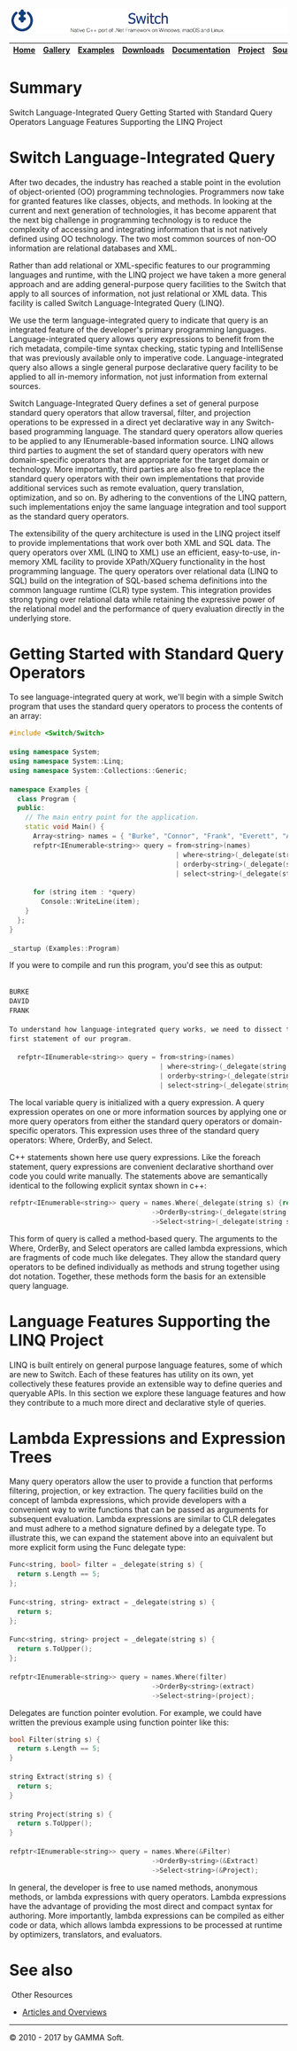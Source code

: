 ![Switch Header](Pictures/SwitchNativeC++port.png)

| [Home](Home.md) | [Gallery](Gallery.md) | [Examples](Examples.md) | [Downloads](Downloads.md) | [Documentation](Documentation.md) | [Project](https://sourceforge.net/projects/switchpro) | [Source](https://github.com/gammasoft71/switch) | [License](License.md) | [Contact](Contact.md) | [GAMMA Soft](https://gammasoft71.wixsite.com/gammasoft) |
|-----------------|-----------------------|-------------------------|-------------------------|-----------------------------------|-------------------------------------------------------|-------------------------------------------------|-----------------------|-----------------------|---------------------------------------------------------|

# Summary

Switch Language-Integrated Query
Getting Started with Standard Query Operators
Language Features Supporting the LINQ Project

# Switch Language-Integrated Query

After two decades, the industry has reached a stable point in the evolution of object-oriented (OO) programming technologies. Programmers now take for granted features like classes, objects, and methods. In looking at the current and next generation of technologies, it has become apparent that the next big challenge in programming technology is to reduce the complexity of accessing and integrating information that is not natively defined using OO technology. The two most common sources of non-OO information are relational databases and XML.

Rather than add relational or XML-specific features to our programming languages and runtime, with the LINQ project we have taken a more general approach and are adding general-purpose query facilities to the Switch that apply to all sources of information, not just relational or XML data. This facility is called Switch Language-Integrated Query (LINQ).

We use the term language-integrated query to indicate that query is an integrated feature of the developer's primary programming languages. Language-integrated query allows query expressions to benefit from the rich metadata, compile-time syntax checking, static typing and IntelliSense that was previously available only to imperative code. Language-integrated query also allows a single general purpose declarative query facility to be applied to all in-memory information, not just information from external sources.

Switch Language-Integrated Query defines a set of general purpose standard query operators that allow traversal, filter, and projection operations to be expressed in a direct yet declarative way in any Switch-based programming language. The standard query operators allow queries to be applied to any IEnumerable<T>-based information source. LINQ allows third parties to augment the set of standard query operators with new domain-specific operators that are appropriate for the target domain or technology. More importantly, third parties are also free to replace the standard query operators with their own implementations that provide additional services such as remote evaluation, query translation, optimization, and so on. By adhering to the conventions of the LINQ pattern, such implementations enjoy the same language integration and tool support as the standard query operators.

The extensibility of the query architecture is used in the LINQ project itself to provide implementations that work over both XML and SQL data. The query operators over XML (LINQ to XML) use an efficient, easy-to-use, in-memory XML facility to provide XPath/XQuery functionality in the host programming language. The query operators over relational data (LINQ to SQL) build on the integration of SQL-based schema definitions into the common language runtime (CLR) type system. This integration provides strong typing over relational data while retaining the expressive power of the relational model and the performance of query evaluation directly in the underlying store.

# Getting Started with Standard Query Operators

To see language-integrated query at work, we'll begin with a simple Switch program that uses the standard query operators to process the contents of an array:

```c++
#include <Switch/Switch>
​
using namespace System;
using namespace System::Linq;
using namespace System::Collections::Generic;
 
namespace Examples {
  class Program {
  public:
    // The main entry point for the application.
    static void Main() {
      Array<string> names = { "Burke", "Connor", "Frank", "Everett", "Albert", "George", "Harris", "David" };
      refptr<IEnumerable<string>> query = from<string>(names)
                                          | where<string>(_delegate(string s) {return s.Length == 5;})
                                          | orderby<string>(_delegate(string s) {return s;})
                                          | select<string>(_delegate(string s) {return s.ToUpper();});
​
      for (string item : *query)
        Console::WriteLine(item);
    }
  };
}
​
_startup (Examples::Program)
```

If you were to compile and run this program, you'd see this as output:

```c++

BURKE
DAVID
FRANK
 
To understand how language-integrated query works, we need to dissect the
first statement of our program.
 
  refptr<IEnumerable<string>> query = from<string>(names)
                                      | where<string>(_delegate(string s) {return s.Length == 5;})
                                      | orderby<string>(_delegate(string s) {return s;})
                                      | select<string>(_delegate(string s) {return s.ToUpper();});
```

The local variable query is initialized with a query expression. A query expression operates on one or more information sources by applying one or more query operators from either the standard query operators or domain-specific operators. This expression uses three of the standard query operators: Where, OrderBy, and Select.

C++ statements shown here use query expressions. Like the foreach statement, query expressions are convenient declarative shorthand over code you could write manually. The statements above are semantically identical to the following explicit syntax shown in c++: 

```c++
refptr<IEnumerable<string>> query = names.Where(_delegate(string s) {return s.Length == 5;})
                                    ->OrderBy<string>(_delegate(string s) {return s;})
                                    ->Select<string>(_delegate(string s) {return s.ToUpper();});
```

This form of query is called a method-based query. The arguments to the Where, OrderBy, and Select operators are called lambda expressions, which are fragments of code much like delegates. They allow the standard query operators to be defined individually as methods and strung together using dot notation. Together, these methods form the basis for an extensible query language.

# Language Features Supporting the LINQ Project

LINQ is built entirely on general purpose language features, some of which are new to Switch. Each of these features has utility on its own, yet collectively these features provide an extensible way to define queries and queryable APIs. In this section we explore these language features and how they contribute to a much more direct and declarative style of queries. 

# Lambda Expressions and Expression Trees

Many query operators allow the user to provide a function that performs filtering, projection, or key extraction. The query facilities build on the concept of lambda expressions, which provide developers with a convenient way to write functions that can be passed as arguments for subsequent evaluation. Lambda expressions are similar to CLR delegates and must adhere to a method signature defined by a delegate type. To illustrate this, we can expand the statement above into an equivalent but more explicit form using the Func delegate type:

```c++
Func<string, bool> filter = _delegate(string s) {
  return s.Length == 5;
};
​
Func<string, string> extract = _delegate(string s) {
  return s;
};
 
Func<string, string> project = _delegate(string s) {
  return s.ToUpper();
};
 
refptr<IEnumerable<string>> query = names.Where(filter)
                                    ->OrderBy<string>(extract)
                                    ->Select<string>(project);
```

Delegates are function pointer evolution. For example, we could have written the previous example using function pointer like this:

```c++
bool Filter(string s) {
  return s.Length == 5;
}
​
string Extract(string s) {
  return s;
}
​
string Project(string s) {
  return s.ToUpper();
}
​
refptr<IEnumerable<string>> query = names.Where(&Filter)
                                    ->OrderBy<string>(&Extract)
                                    ->Select<string>(&Project);
```

In general, the developer is free to use named methods, anonymous methods, or lambda expressions with query operators. Lambda expressions have the advantage of providing the most direct and compact syntax for authoring. More importantly, lambda expressions can be compiled as either code or data, which allows lambda expressions to be processed at runtime by
optimizers, translators, and evaluators.

# See also
​
Other Resources

* [Articles and Overviews](ArticlesAndOverviews.md)

______________________________________________________________________________________________

© 2010 - 2017 by GAMMA Soft.

